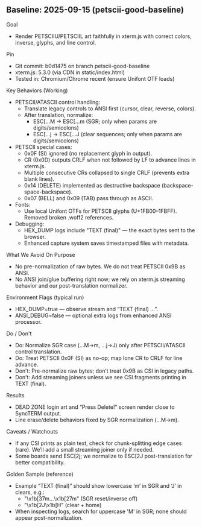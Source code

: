 Baseline: 2025-09-15 (petscii-good-baseline)
-------------------------------------------

Goal
- Render PETSCIIU/PETSCIIL art faithfully in xterm.js with correct colors, inverse, glyphs, and line control.

Pin
- Git commit: b0d1475 on branch petscii-good-baseline
- xterm.js: 5.3.0 (via CDN in static/index.html)
- Tested in: Chromium/Chrome recent (ensure Unifont OTF loads)

Key Behaviors (Working)
- PETSCII/ATASCII control handling:
  - Translate legacy controls to ANSI first (cursor, clear, reverse, colors).
  - After translation, normalize:
    - ESC[…M → ESC[…m (SGR; only when params are digits/semicolons)
    - ESC[…j → ESC[…J (clear sequences; only when params are digits/semicolons)
- PETSCII special cases:
  - 0x0F (SI) ignored (no replacement glyph in output).
  - CR (0x0D) outputs CRLF when not followed by LF to advance lines in xterm.js.
  - Multiple consecutive CRs collapsed to single CRLF (prevents extra blank lines).
  - 0x14 (DELETE) implemented as destructive backspace (backspace-space-backspace).
  - 0x07 (BELL) and 0x09 (TAB) pass through as ASCII.
- Fonts:
  - Use local Unifont OTFs for PETSCII glyphs (U+1FB00–1FBFF). Removed broken .woff2 references.
- Debugging:
  - HEX_DUMP logs include "TEXT (final)" — the exact bytes sent to the browser.
  - Enhanced capture system saves timestamped files with metadata.

What We Avoid On Purpose
- No pre-normalization of raw bytes. We do not treat PETSCII 0x9B as ANSI.
- No ANSI join/glue buffering right now; we rely on xterm.js streaming behavior and our post-translation normalizer.

Environment Flags (typical run)
- HEX_DUMP=true — observe stream and “TEXT (final) …”.
- ANSI_DEBUG=false — optional extra logs from enhanced ANSI processor.

Do / Don't
- Do: Normalize SGR case (…M→m, …j→J) only after PETSCII/ATASCII control translation.
- Do: Treat PETSCII 0x0F (SI) as no-op; map lone CR to CRLF for line advance.
- Don’t: Pre-normalize raw bytes; don’t treat 0x9B as CSI in legacy paths.
- Don’t: Add streaming joiners unless we see CSI fragments printing in TEXT (final).

Results
- DEAD ZONE login art and “Press Delete!” screen render close to SyncTERM output.
- Line erase/delete behaviors fixed by SGR normalization (…M→m).

Caveats / Watchouts
- If any CSI prints as plain text, check for chunk-splitting edge cases (rare). We’ll add a small streaming joiner only if needed.
- Some boards send ESC[2j; we normalize to ESC[2J post-translation for better compatibility.

Golden Sample (reference)
- Example “TEXT (final)” should show lowercase ‘m’ in SGR and ‘J’ in clears, e.g.:
  - "\x1b[37m...\x1b[27m" (SGR reset/inverse off)
  - "\x1b[2J\x1b[H" (clear + home)
- When inspecting logs, search for uppercase 'M' in SGR; none should appear post-normalization.

